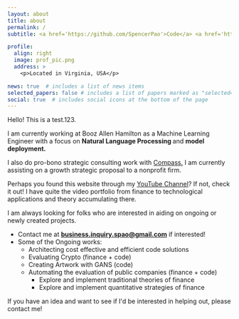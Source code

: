 ```yaml
---
layout: about
title: about
permalink: /
subtitle: <a href='https://github.com/SpencerPao'>Code</a> <a href='https://www.youtube.com/c/SpencerPaoHere'>Chill</a> <b> Imagine </b>

profile:
  align: right
  image: prof_pic.png
  address: >
    <p>Located in Virginia, USA</p>

news: true  # includes a list of news items
selected_papers: false # includes a list of papers marked as "selected={true}"
social: true  # includes social icons at the bottom of the page
---
```

Hello! This is a test.123.

I am currently working at Booz Allen Hamilton as a Machine Learning Engineer with a focus on <b>Natural Language Processing </b> and <b>model deployment.</b>

I also do pro-bono strategic consulting work with [Compass.](https://compassprobono.org/) I am currently assisting on a growth strategic proposal to a nonprofit firm.

Perhaps you found this website through my [YouTube Channel](https://www.youtube.com/c/SpencerPaoHere/)? If not, check it out! I have quite the video portfolio from finance to technological applications and theory accumulating there.

I am always looking for folks who are interested in aiding on ongoing or newly created projects.
* Contact me at <b>business.inquiry.spao@gmail.com</b> if interested!
* Some of the Ongoing works:
  - Architecting cost effective and efficient code solutions
  - Evaluating Crypto (finance + code)
  - Creating Artwork with GANS (code)
  - Automating the evaluation of public companies (finance + code)
    - Explore and implement traditional theories of finance
    - Explore and implement quantitative strategies of finance

If you have an idea and want to see if I'd be interested in helping out, please contact me!
